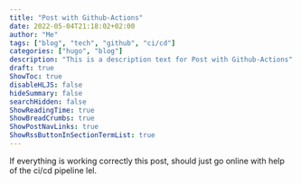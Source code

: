 ```yaml
---
title: "Post with Github-Actions"
date: 2022-05-04T21:18:02+02:00
author: "Me"
tags: ["blog", "tech", "github", "ci/cd"]
categories: ["hugo", "blog"]
description: "This is a description text for Post with Github-Actions"
draft: true
ShowToc: true
disableHLJS: false
hideSummary: false
searchHidden: false
ShowReadingTime: true
ShowBreadCrumbs: true
ShowPostNavLinks: true
ShowRssButtonInSectionTermList: true
---
```

If everything is working correctly this post, should just go online with help of the ci/cd pipeline lel.
